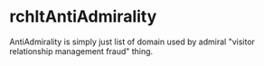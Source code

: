 # rchltAntiAdmirality
AntiAdmirality is simply just list of domain used by admiral "visitor relationship management fraud" thing.
